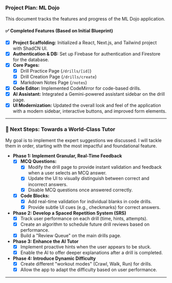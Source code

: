 ### Project Plan: ML Dojo

This document tracks the features and progress of the ML Dojo application.

#### ✅ Completed Features (Based on Initial Blueprint)

*   [x] **Project Scaffolding:** Initialized a React, Next.js, and Tailwind project with ShadCN UI.
*   [x] **Authentication & DB:** Set up Firebase for authentication and Firestore for the database.
*   [x] **Core Pages:**
    *   [x] Drill Practice Page (`/drills/[id]`)
    *   [x] Drill Creation Page (`/drills/create`)
    *   [x] Markdown Notes Page (`/notes`)
*   [x] **Code Editor:** Implemented CodeMirror for code-based drills.
*   [x] **AI Assistant:** Integrated a Gemini-powered assistant sidebar on the drill page.
*   [x] **UI Modernization:** Updated the overall look and feel of the application with a modern sidebar, interactive buttons, and improved form elements.

---

### 🚀 Next Steps: Towards a World-Class Tutor

My goal is to implement the expert suggestions we discussed. I will tackle them in order, starting with the most impactful and foundational feature.

*   **Phase 1: Implement Granular, Real-Time Feedback**
    *   [x] **MCQ Questions:**
        *   [x] Modify the drill page to provide instant validation and feedback when a user selects an MCQ answer.
        *   [x] Update the UI to visually distinguish between correct and incorrect answers.
        *   [x] Disable MCQ questions once answered correctly.
    *   [x] **Code Blocks:**
        *   [x] Add real-time validation for individual blanks in code drills.
        *   [x] Provide subtle UI cues (e.g., checkmarks) for correct answers.

*   **Phase 2: Develop a Spaced Repetition System (SRS)**
    *   [x] Track user performance on each drill (time, hints, attempts).
    *   [x] Create an algorithm to schedule future drill reviews based on performance.
    *   [x] Build a "Review Queue" on the main drills page.

*   **Phase 3: Enhance the AI Tutor**
    *   [x] Implement proactive hints when the user appears to be stuck.
    *   [x] Enable the AI to offer deeper explanations after a drill is completed.

*   **Phase 4: Introduce Dynamic Difficulty**
    *   [x] Create different "workout modes" (Crawl, Walk, Run) for drills.
    *   [x] Allow the app to adapt the difficulty based on user performance.

---
